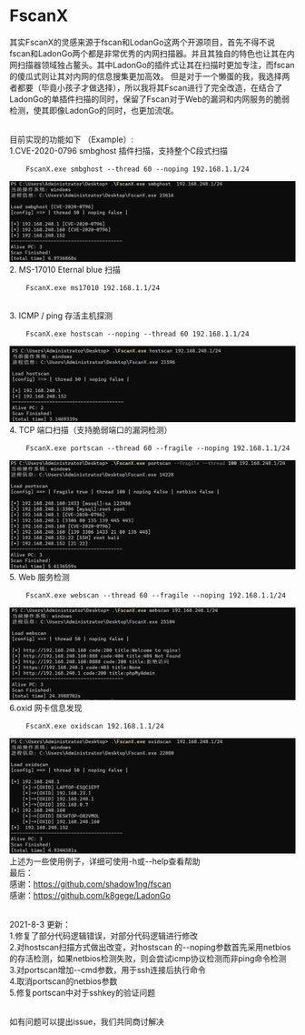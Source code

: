 # FscanX 
其实FscanX的灵感来源于fscan和LodanGo这两个开源项目，首先不得不说fscan和LadonGo两个都是非常优秀的内网扫描器。并且其独自的特色也让其在内网扫描器领域独占鳌头。其中LadonGo的插件式让其在扫描时更加专注，而fscan的傻瓜式则让其对内网的信息搜集更加高效。
但是对于一个懒蛋的我，我选择两者都要（毕竟小孩子才做选择），所以我将其Fscan进行了完全改造，在结合了LadonGo的单插件扫描的同时，保留了Fscan对于Web的漏洞和内网服务的脆弱检测，使其即像LadonGo的同时，也更加流氓。

<br>目前实现的功能如下  （Example）:
<br>1.CVE-2020-0796 smbghost 插件扫描，支持整个C段式扫描
```shell
    FscanX.exe smbghost --thread 60 --noping 192.168.1.1/24
```
![img.png](image/img4.png)
<br>2. MS-17010 Eternal blue 扫描
```shell
    FscanX.exe ms17010 192.168.1.1/24
```
<br>3. ICMP / ping 存活主机探测
```shell
    FscanX.exe hostscan --noping --thread 60 192.168.1.1/24
```
![img.png](image/img1.png)
<br>4. TCP 端口扫描（支持脆弱端口的漏洞检测）
```shell
    FscanX.exe portscan --thread 60 --fragile --noping 192.168.1.1/24
```
![img.png](image/img3.png)
<br>5. Web 服务检测
```shell 
    FscanX.exe webscan --thread 60 --fragile --noping 192.168.1.1/24
```
![img.png](image/img2.png)
<br>6.oxid 网卡信息发现
```shell
    FscanX.exe oxidscan 192.168.1.1/24
```
![img.png](image/img.png)
<br> 上述为一些使用例子，详细可使用-h或--help查看帮助
<br> 最后：
<br> 感谢：https://github.com/shadow1ng/fscan
<br> 感谢：https://github.com/k8gege/LadonGo

<br> 2021-8-3 更新：
<br> 1.修复了部分代码逻辑错误，对部分代码逻辑进行修改
<br> 2.对hostscan扫描方式做出改变，对hostscan 的--noping参数首先采用netbios的存活检测，如果netbios检测失败，则会尝试icmp协议检测而非ping命令检测
<br> 3.对portscan增加--cmd参数，用于ssh连接后执行命令
<br> 4.取消portscan的netbios参数
<br> 5.修复portscan中对于sshkey的验证问题

<br> 如有问题可以提出issue，我们共同商讨解决
